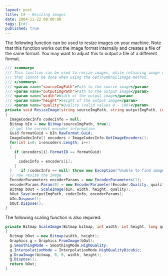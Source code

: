 ```yaml
---
layout: post
title: C# - Resizing images
date: 2004-11-22 00:00:00
tags: [c#]
published: true
---
```


The following function can be used to resize images on your machine. Note that this function works out the image format internally and creates a file of the same format. You may want to adjust this to output a file of a different format.

```csharp
/// <summary>
/// This function can be used to resize images, while retaining image quality 
/// that cannot be done when using the GetThumbnailImage method.
/// </summary>
/// <param name="sourceImgPath">Path to the source image</param>
/// <param name="outputImgPath">Path to the output image</param>
/// <param name="width">Width of the output image</param>
/// <param name="height">height of the output image</param>
/// <param name="quality">Quality (valid values 0 - 100)</param>
private void ResizeImage(string sourceImgPath, string outputImgPath, int width, int height, long quality) 
{
  ImageCodecInfo codecInfo = null;
  Bitmap bIn = new Bitmap(sourceImgPath, true);
  // get the correct encoder information
  Guid formatGuid = bIn.RawFormat.Guid;
  ImageCodecInfo[] encoders = ImageCodecInfo.GetImageEncoders();
  for(int i=0; i<encoders.Length; i++)
  {
    if (encoders[i].FormatID == formatGuid) 
    {
      codecInfo = encoders[i];
    }
  }    if (codecInfo == null) throw new Exception("Unable to find image encoder for file " + sourceImgPath);
  // now resize the image
  EncoderParameters encoderParams = new EncoderParameters(1);
  encoderParams.Param[0] = new EncoderParameter(Encoder.Quality, quality);
  Bitmap bOut = ScaleImage(bIn, width, height, quality);
  bOut.Save(outputImgPath, codecInfo, encoderParams);
  bIn.Dispose();
  bOut.Dispose();
}
```

The following scaling function is also required:

```csharp
private Bitmap ScaleImage(Bitmap bitmap, int width, int height, long quality) 
{
  Bitmap bOut = new Bitmap(width, height);
  Graphics g = Graphics.FromImage(bOut);
  g.SmoothingMode = SmoothingMode.HighQuality;
  g.InterpolationMode = InterpolationMode.HighQualityBicubic;
  g.DrawImage(bitmap, 0, 0, width, height); 
  g.Dispose();
  return bOut;
}
```